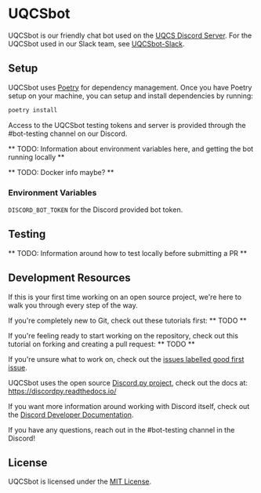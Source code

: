 # UQCSbot

UQCSbot is our friendly chat bot used on the [UQCS Discord Server](https://discord.uqcs.org). For the UQCSbot used in our Slack team, see [UQCSbot-Slack](https://github.com/uqcomputing/uqcsbot).

## Setup

UQCSbot uses [Poetry](https://python-poetry.org/) for dependency management. Once you have Poetry setup on your machine, you can setup and install dependencies by running:

```bash
poetry install
```

Access to the UQCSbot testing tokens and server is provided through the #bot-testing channel on our Discord.

** TODO: Information about environment variables here, and getting the bot running locally **

** TODO: Docker info maybe? **

### Environment Variables

`DISCORD_BOT_TOKEN` for the Discord provided bot token.

## Testing

** TODO: Information around how to test locally before submitting a PR **

## Development Resources

If this is your first time working on an open source project, we're here to walk you through every step of the way.

If you're completely new to Git, check out these tutorials first: ** TODO ** 

If you're feeling ready to start working on the repository, check out this tutorial on forking and creating a pull request: ** TODO ** 

If you're unsure what to work on, check out the [issues labelled good first issue](https://github.com/UQComputingSociety/uqcsbot-discord/labels/good%20first%20issue).

UQCSbot uses the open source [Discord.py project](https://github.com/Rapptz/discord.py), check out the docs at: <https://discordpy.readthedocs.io/>

If you want more information around working with Discord itself, check out the [Discord Developer Documentation](https://discord.com/developers/docs).

If you have any questions, reach out in the #bot-testing channel in the Discord!

## License

UQCSbot is licensed under the [MIT License](LICENSE).
